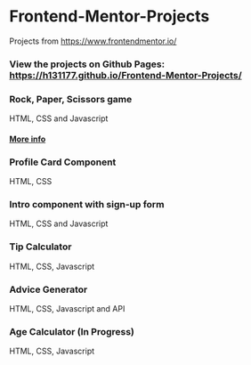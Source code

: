 # Frontend-Mentor-Projects
Projects from https://www.frontendmentor.io/

### View the projects on Github Pages: https://h131177.github.io/Frontend-Mentor-Projects/


### Rock, Paper, Scissors game
HTML, CSS and Javascript
#### [More info](https://github.com/h131177/Frontend-Mentor-Projects/blob/master/Rock-Paper-Scissors%20Game/README.md)

### Profile Card Component
HTML, CSS

### Intro component with sign-up form
HTML, CSS and Javascript

### Tip Calculator
HTML, CSS, Javascript

### Advice Generator
HTML, CSS, Javascript and API

### Age Calculator (In Progress)
HTML, CSS, Javascript
